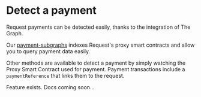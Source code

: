 # Detect a payment

Request payments can be detected easily, thanks to the integration of The Graph.

Our [payment-subgraphs](https://github.com/RequestNetwork/payments-subgraph) indexes Request's proxy smart contracts and allow you to query payment data easily.

Other methods are available to detect a payment by simply watching the Proxy Smart Contract used for payment. Payment transactions include a `paymentReference` that links them to the request.

Feature exists. Docs coming soon...
